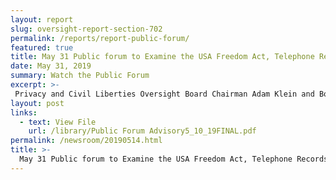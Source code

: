```yaml
---
layout: report
slug: oversight-report-section-702
permalink: /reports/report-public-forum/
featured: true
title: May 31 Public forum to Examine the USA Freedom Act, Telephone Records Program
date: May 31, 2019
summary: Watch the Public Forum
excerpt: >-
 Privacy and Civil Liberties Oversight Board Chairman Adam Klein and Board Members Edward Felten and Jane Nitze have announced a May 31, 2019 public forum in Washington, DC to examine the USA FREEDOM Act and the government’s call detail records (CDR) program under that law.   Several key provisions of the USA FREEDOM Act will sunset in December unless they are reauthorized by Congress.  
layout: post
links:
  - text: View File
    url: /library/Public Forum Advisory5_10_19FINAL.pdf
permalink: /newsroom/20190514.html
title: >-
  May 31 Public forum to Examine the USA Freedom Act, Telephone Records Program 
---
```

